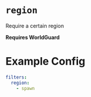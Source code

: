 # `region`

Require a certain region

**Requires WorldGuard**

# Example Config
```yaml
filters:
  region:
    - spawn
```
